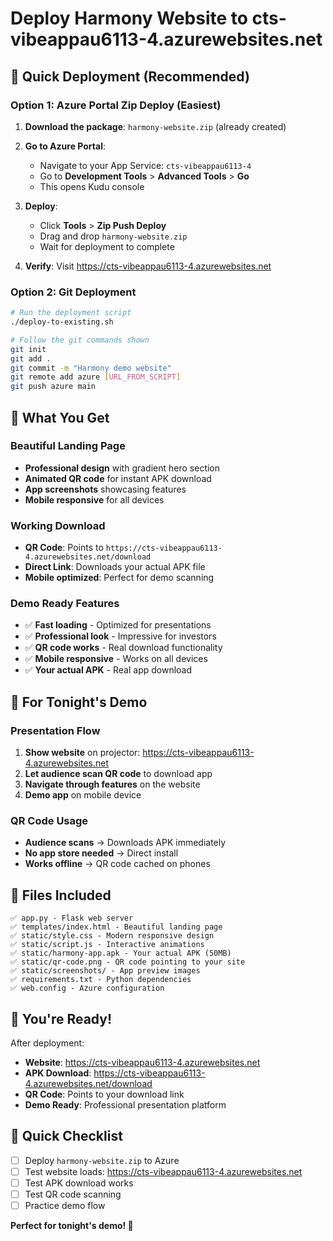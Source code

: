 # Deploy Harmony Website to cts-vibeappau6113-4.azurewebsites.net

## 🚀 Quick Deployment (Recommended)

### Option 1: Azure Portal Zip Deploy (Easiest)

1. **Download the package**: `harmony-website.zip` (already created)

2. **Go to Azure Portal**:
   - Navigate to your App Service: `cts-vibeappau6113-4`
   - Go to **Development Tools** > **Advanced Tools** > **Go**
   - This opens Kudu console

3. **Deploy**:
   - Click **Tools** > **Zip Push Deploy**
   - Drag and drop `harmony-website.zip`
   - Wait for deployment to complete

4. **Verify**: Visit https://cts-vibeappau6113-4.azurewebsites.net

### Option 2: Git Deployment

```bash
# Run the deployment script
./deploy-to-existing.sh

# Follow the git commands shown
git init
git add .
git commit -m "Harmony demo website"
git remote add azure [URL_FROM_SCRIPT]
git push azure main
```

## 🎯 What You Get

### Beautiful Landing Page
- **Professional design** with gradient hero section
- **Animated QR code** for instant APK download
- **App screenshots** showcasing features
- **Mobile responsive** for all devices

### Working Download
- **QR Code**: Points to `https://cts-vibeappau6113-4.azurewebsites.net/download`
- **Direct Link**: Downloads your actual APK file
- **Mobile optimized**: Perfect for demo scanning

### Demo Ready Features
- ✅ **Fast loading** - Optimized for presentations
- ✅ **Professional look** - Impressive for investors
- ✅ **QR code works** - Real download functionality
- ✅ **Mobile responsive** - Works on all devices
- ✅ **Your actual APK** - Real app download

## 📱 For Tonight's Demo

### Presentation Flow
1. **Show website** on projector: https://cts-vibeappau6113-4.azurewebsites.net
2. **Let audience scan QR code** to download app
3. **Navigate through features** on the website
4. **Demo app** on mobile device

### QR Code Usage
- **Audience scans** → Downloads APK immediately
- **No app store needed** → Direct install
- **Works offline** → QR code cached on phones

## 🔧 Files Included

```
✅ app.py - Flask web server
✅ templates/index.html - Beautiful landing page
✅ static/style.css - Modern responsive design
✅ static/script.js - Interactive animations
✅ static/harmony-app.apk - Your actual APK (50MB)
✅ static/qr-code.png - QR code pointing to your site
✅ static/screenshots/ - App preview images
✅ requirements.txt - Python dependencies
✅ web.config - Azure configuration
```

## 🎉 You're Ready!

After deployment:
- **Website**: https://cts-vibeappau6113-4.azurewebsites.net
- **APK Download**: https://cts-vibeappau6113-4.azurewebsites.net/download
- **QR Code**: Points to your download link
- **Demo Ready**: Professional presentation platform

## 🚨 Quick Checklist

- [ ] Deploy `harmony-website.zip` to Azure
- [ ] Test website loads: https://cts-vibeappau6113-4.azurewebsites.net
- [ ] Test APK download works
- [ ] Test QR code scanning
- [ ] Practice demo flow

**Perfect for tonight's demo! 🎯**
